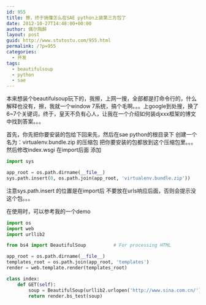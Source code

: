 ```yaml
---
id: 955
title: 擦，终于搞懂怎么在SAE python上装第三方包了
date: 2012-10-27T14:48:00+00:00
author: 偶尔陶醉
layout: post
guid: http://www.stutostu.com/955.html
permalink: /?p=955
categories:
  - 开发
tags:
  - beautifulsoup
  - python
  - sae
---
```


本来想装个beautifulsoup玩下的，我擦，上网一搜，全部都是打命令行的，什么解释也没有，擦，我就一个window 7系统，搞个毛啊。。。上google到处搜，换了6~7个关键词，终于，皇天不负有心人，让我在一个介绍如何装djxxx框架的博文中找到答案。。。

首先，你先把你要安装的包给下回来先，然后在sae python的根目录下 创建一个名为：virtualenv.bundle.zip 的压缩包 把你要安装的包都放到这个压缩包里。。。然后修改index.wsgi 在import后面 添加

```python
import sys

app_root = os.path.dirname(__file__)
sys.path.insert(0, os.path.join(app_root, 'virtualenv.bundle.zip'))
```

注意sys.path.insert 的位置是在import后 不要放在urls响应后面，否则会提示没这个包。。。

在使用时，可以参考我的一个demo

```python
import os
import web
import urllib2

from bs4 import BeautifulSoup          # For processing HTML

app_root = os.path.dirname(__file__)
templates_root = os.path.join(app_root, 'templates')
render = web.template.render(templates_root)

class index:
    def GET(self):
        soup = BeautifulSoup(urllib2.urlopen('http://www.sina.com.cn/').read())
        return render.bs_test(soup)
```